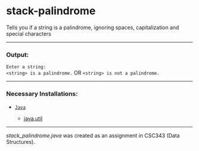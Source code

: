 # stack-palindrome
Tells you if a string is a palindrome, ignoring spaces, capitalization and special characters

---

<h3>Output:</h3>

`Enter a string:`<br>`<string> is a palindrome.` OR `<string> is not a palindrome.`

---

<h3>Necessary Installations:</h3>

* [`Java`](https://www.java.com/en/)

  * [java.util](https://docs.oracle.com/javase/7/docs/api/java/util/package-summary.html)

---

*stack_palindrome.java* was created as an assignment in CSC343 (Data Structures).
